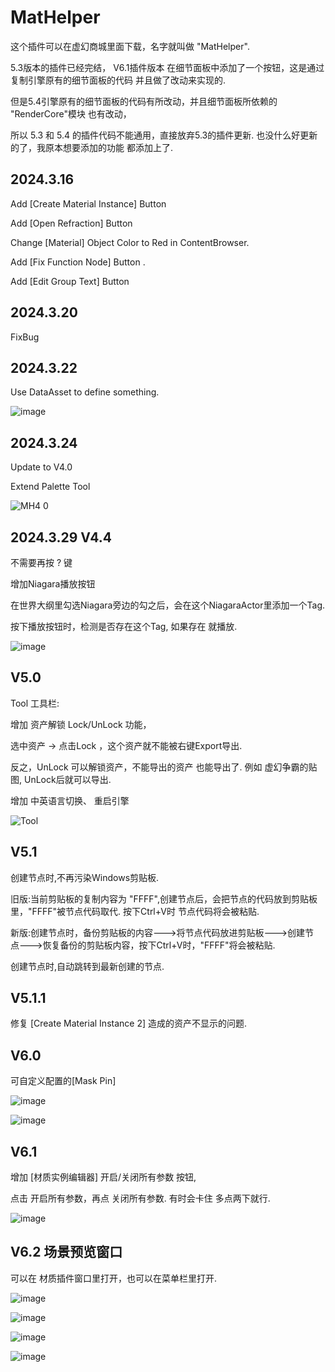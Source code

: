 # MatHelper

这个插件可以在虚幻商城里面下载，名字就叫做 "MatHelper".

5.3版本的插件已经完结， V6.1插件版本 在细节面板中添加了一个按钮，这是通过复制引擎原有的细节面板的代码 并且做了改动来实现的.

但是5.4引擎原有的细节面板的代码有所改动，并且细节面板所依赖的 "RenderCore"模块 也有改动，

所以 5.3 和 5.4 的插件代码不能通用，直接放弃5.3的插件更新.  也没什么好更新的了，我原本想要添加的功能 都添加上了.


## 2024.3.16

Add [Create Material Instance] Button

Add [Open Refraction] Button

Change [Material] Object Color to Red in ContentBrowser.

Add [Fix Function Node] Button .

Add [Edit Group Text] Button

## 2024.3.20

FixBug

## 2024.3.22

Use DataAsset to define something.

![image](https://github.com/AKaKLya/MatHelper/assets/67385510/2ffd15de-3c32-415c-85be-1bab28354c23)


## 2024.3.24  
Update to V4.0

Extend Palette Tool

![MH4 0](https://github.com/AKaKLya/MatHelper/assets/67385510/f4098347-383d-4a80-919a-dd5b1996ca0b)

## 2024.3.29 V4.4
不需要再按 ? 键

增加Niagara播放按钮

在世界大纲里勾选Niagara旁边的勾之后，会在这个NiagaraActor里添加一个Tag.

按下播放按钮时，检测是否存在这个Tag, 如果存在 就播放.

![image](https://github.com/AKaKLya/MatHelper/assets/67385510/0288b9f7-5df1-44cd-bd6c-54c824268f6c)

## V5.0
Tool 工具栏: 

增加 资产解锁 Lock/UnLock 功能， 

选中资产 -> 点击Lock ，这个资产就不能被右键Export导出.

反之，UnLock 可以解锁资产，不能导出的资产 也能导出了. 例如 虚幻争霸的贴图, UnLock后就可以导出.

增加 中英语言切换、 重启引擎


![Tool](https://github.com/AKaKLya/MatHelper/assets/67385510/b671552f-21a5-4680-9a17-a0df048bcdc9)


## V5.1

创建节点时,不再污染Windows剪贴板.

旧版:当前剪贴板的复制内容为 "FFFF",创建节点后，会把节点的代码放到剪贴板里，"FFFF"被节点代码取代. 按下Ctrl+V时 节点代码将会被粘贴.

新版:创建节点时，备份剪贴板的内容--->将节点代码放进剪贴板--->创建节点--->恢复备份的剪贴板内容，按下Ctrl+V时，"FFFF"将会被粘贴.

创建节点时,自动跳转到最新创建的节点.


## V5.1.1

修复 [Create Material Instance 2] 造成的资产不显示的问题.


## V6.0 

可自定义配置的[Mask Pin]

![image](https://github.com/AKaKLya/MatHelper/assets/67385510/d964a077-522e-4564-b3a1-0a7ac710144a)

![image](https://github.com/AKaKLya/MatHelper/assets/67385510/f602eb33-7b6b-4634-be03-de1baed0d14b)

## V6.1 

增加 [材质实例编辑器] 开启/关闭所有参数 按钮,

点击 开启所有参数，再点 关闭所有参数. 有时会卡住 多点两下就行.


![image](https://github.com/AKaKLya/MatHelper/assets/67385510/5057d5ad-8d1e-4525-8788-c881fb9d4119)


## V6.2 场景预览窗口

可以在 材质插件窗口里打开，也可以在菜单栏里打开.


![image](https://github.com/AKaKLya/MatHelper/assets/67385510/0ed47448-e31e-4382-bc3a-ffcbee9cfadc)

![image](https://github.com/AKaKLya/MatHelper/assets/67385510/350fedc3-ddb6-421a-ad40-39cf31cb8a1d)



![image](https://github.com/AKaKLya/MatHelper/assets/67385510/273de50a-e298-44a8-8d92-228085c4cfe6)

![image](https://github.com/AKaKLya/MatHelper/assets/67385510/10bea428-96f8-4b54-a8fa-57d27c96def7)

